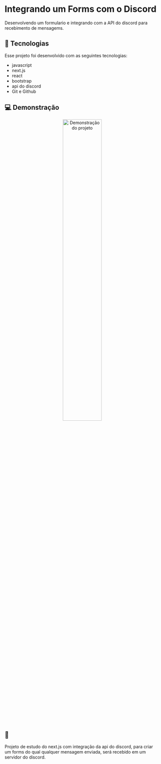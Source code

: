 # Integrando um Forms com o Discord

Desenvolvendo um formulario e integrando com a API do discord para recebimento de mensagems. 

## 🚀 Tecnologias

Esse projeto foi desenvolvido com as seguintes tecnologias:

- javascript
- next.js
- react
- bootstrap
- api do discord
- Git e Github 

## 💻 Demonstração

<p align="center">
  <img src="./public/images/video_3.mp4" alt="Demonstração do projeto" width="50%" />
</p>

## 🔖 
Projeto de estudo do next.js com integração da api do discord, para criar um forms do qual qualquer mensagem enviada, será recebido em um servidor do discord. 


